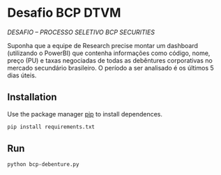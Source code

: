 # ﻿Desafio BCP DTVM

*DESAFIO – PROCESSO SELETIVO BCP SECURITIES*

Suponha que a equipe de Research precise montar um dashboard (utilizando o PowerBI) que
contenha informações como código, nome, preço (PU) e taxas negociadas de todas as debêntures
corporativas no mercado secundário brasileiro. O período a ser analisado é os últimos 5 dias úteis.

## Installation

Use the package manager [pip](https://pip.pypa.io/en/stable/) to install dependences.

```bash
pip install requirements.txt
```

## Run
```bash
python bcp-debenture.py
```
